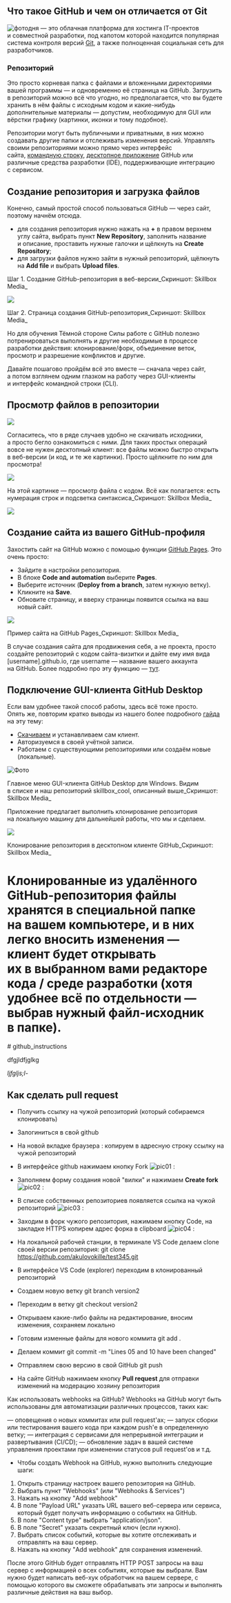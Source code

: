 **Что такое GitHub и чем он отличается от Git**
-----------------------------------------------

![фотодня](https://www.interfax.ru/ftproot/photos/photostory/2022/04/29/week/week7_1100.jpg) — это облачная платформа для хостинга IT-проектов и совместной разработки, под капотом которой находится популярная система контроля версий [Git](https://skillbox.ru/media/code/chto_takoe_git_obyasnyaem_na_skhemakh/), а также полноценная социальная сеть для разработчиков.

### **Репозиторий**

Это просто корневая папка с файлами и вложенными директориями вашей программы — и одновременно её страница на GitHub. Загрузить в репозиторий можно всё что угодно, но предполагается, что вы будете хранить в нём файлы с исходным кодом и какие-нибудь дополнительные материалы — допустим, необходимую для GUI или вёрстки графику (картинки, иконки и тому подобное).

Репозитории могут быть публичными и приватными, в них можно создавать другие папки и отслеживать изменения версий. Управлять своими репозиториями можно прямо через интерфейс сайта, [командную строку](https://docs.github.com/en/github-cli/github-cli/about-github-cli), [десктопное приложение](https://docs.github.com/en/desktop) GitHub или различные средства разработки (IDE), поддерживающие интеграцию с сервисом.


**Создание репозитория и загрузка файлов**
------------------------------------------

Конечно, самый простой способ пользоваться GitHub — через сайт, поэтому начнём отсюда.

*   для создания репозитория нужно нажать на **+** в правом верхнем углу сайта, выбрать пункт **New Repository**, заполнить название и описание, проставить нужные галочки и щёлкнуть на **Create Repository**;
*   для загрузки файлов нужно зайти в нужный репозиторий, щёлкнуть на **Add file** и выбрать **Upload files**.

Шаг 1. Создание GitHub-репозитория в веб-версии_Скриншот: Skillbox Media_

![](https://skillbox.ru/upload/setka_images/11102921112022_bd473197c461193ea9b6d317f4c236910d065887.png)

Шаг 2. Страница создания GitHub-репозитория_Скриншот: Skillbox Media_

Но для обучения Тёмной стороне Силы работе с GitHub полезно потренироваться выполнять и другие необходимые в процессе разработки действия: клонирование/форк, объединение веток, просмотр и разрешение конфликтов и другие.

Давайте пошагово пройдём всё это вместе — сначала через сайт, а потом взглянем одним глазком на работу через GUI-клиенты и интерфейс командной строки (CLI).

**Просмотр файлов в репозитории**
---------------------------------

![](https://skillbox.ru/upload/setka_images/11102921112022_e3039f248dd555899a396179b51a05be377f9973.png)


Согласитесь, что в ряде случаев удобно не скачивать исходники, а просто бегло ознакомиться с ними. Для таких простых операций вовсе не нужен десктопный клиент: все файлы можно быстро открыть в веб-версии (и код, и те же картинки). Просто щёлкните по ним для просмотра!


![](https://skillbox.ru/upload/setka_images/11102921112022_ee673444daa2c4c150863fb4fe2e59385df85324.png)

На этой картинке — просмотр файла с кодом. Всё как полагается: есть нумерация строк и подсветка синтаксиса_Скриншот: Skillbox Media_

![](https://skillbox.ru/upload/setka_images/11124921112022_a3e9b924b0c79cb7169afa563a255fa0a5b1cadd.png)


**Создание сайта из вашего GitHub‑профиля**
-------------------------------------------

Захостить сайт на GitHub можно с помощью функции [GitHub Pages](https://pages.github.com/). Это очень просто:

*   Зайдите в настройки репозитория.
*   В блоке **Code and automation** выберите **Pages**.
*   Выберите источник (**Deploy from a branch**, затем нужную ветку).
*   Кликните на **Save**.
*   Обновите страницу, и вверху страницы появится ссылка на ваш новый сайт.

![](https://skillbox.ru/upload/setka_images/11290921112022_fd855cfe5fcc2e450b54422f60ca2e4a0b277aab.png)

Пример сайта на GitHub Pages_Скриншот: Skillbox Media_

В случае создания сайта для продвижения себя, а не проекта, просто создайте репозиторий с кодом сайта-визитки и дайте ему имя вида \[username\].github.io, где username — название вашего аккаунта на GitHub. Более подробно про эту функцию — [тут](https://docs.github.com/en/pages).

**Подключение GUI-клиента GitHub Desktop**
------------------------------------------

Если вам удобнее такой способ работы, здесь всё тоже просто. Опять же, повторим кратко выводы из нашего более подробного [гайда](https://skillbox.ru/media/code/instruktsiya_zalivaem_proekt_na_github_bez_komandnoy_stroki/) на эту тему:

*   [Скачиваем](https://desktop.github.com/) и устанавливаем сам клиент.
*   Авторизуемся в своей учётной записи.
*   Работаем с существующими репозиториями или создаём новые (локальные).

![Фото](https://pikabu.ru/story/stanovis_devopsom_6965273)

Главное меню GUI-клиента GitHub Desktop для Windows. Видим в списке и наш репозиторий skillbox\_cool, описанный выше_Скриншот: Skillbox Media_

Приложение предлагает выполнить клонирование репозитория на локальную машину для дальнейшей работы, что мы и сделаем.

![](https://skillbox.ru/upload/setka_images/11290921112022_a6433e3d0e387dfcc17fb3247071ca7d850a189e.png)

Клонирование репозитория в десктопном клиенте GitHub_Скриншот: Skillbox Media_

Клонированные из удалённого GitHub-репозитория файлы хранятся в специальной папке на вашем компьютере, и в них легко вносить изменения — клиент будет открывать их в выбранном вами редакторе кода / среде разработки (хотя удобнее всё по отдельности — выбрав нужный файл-исходник в папке).
=======
﻿# github_instructions

 dfgjldfjglkg

 *ljfgljs;l-*

## Как сделать pull request

 * Получить ссылку на чужой репозиторий (который собираемся клонировать)

 * Залогиниться в свой github

* На новой вкладке браузера : копируем в адресную строку ссылку на чужой репозиторий
 
 * В интерфейсе github нажимаем кнопку Fork
 ![pic01 :](pic01.jpg "pic01")
  
* Заполняем форму создания новой "вилки" и нажимаем **Create fork**
 ![pic02 :](pic02.jpg "pic02")

* В списке собственных репозиториев появляется ссылка на чужой репозиторий
 ![pic03 :](pic03.jpg "pic03")

* Заходим в форк чужого репозитория, нажимаем кнопку Code, на закладке HTTPS копирем адрес форка в clipboard
 ![pic04 :](pic04.jpg "pic04")

 * На локальной рабочей станции, в терминале VS Code делаем clone своей версии репозитория:
    git clone https://github.com/akulovokille/test345.git

* В интерфейсе VS Code (explorer) переходим в клонированный репозиторий

 * Создаем новую ветку
    git branch version2

* Переходим в ветку
    git checkout version2

* Открываем какие-либо файлы на редактирование, вносим изменения, сохраняем локально

* Готовим изменные файлы для нового коммита
    git add .

 * Делаем коммит
    git commit -m "Lines 05 and 10 have been changed"
 
 * Отправляем свою версию в свой GitHub
    git push
 
 * На сайте GitHub нажимаем кнопку **Pull request** для отправки изменений на модерацию хозяину репозитория
   
Как использовать webhooks на GitHub?
Webhooks на GitHub могут быть использованы для автоматизации различных процессов, таких как:

— оповещения о новых коммитах или pull request'ах;
— запуск сборки или тестирования вашего кода при каждом push'е в определенную ветку;
— интеграция с сервисами для непрерывной интеграции и развертывания (CI/CD);
— обновление задач в вашей системе управления проектами при изменении статусов pull request'ов и т.д.

* Чтобы создать Webhook на GitHub, нужно выполнить следующие шаги:

1. Открыть страницу настроек вашего репозитория на GitHub.
2. Выбрать пункт "Webhooks" (или "Webhooks & Services")
3. Нажать на кнопку "Add webhook"
4. В поле "Payload URL" указать URL вашего веб-сервера или сервиса, который будет получать информацию о событиях на GitHub.
5. В поле "Content type" выбрать "application/json".
6. В поле "Secret" указать секретный ключ (если нужно).
7. Выбрать список событий, которые вы хотите отслеживать и отправлять на ваш сервер.
8. Нажать на кнопку "Add webhook" для сохранения изменений.

После этого GitHub будет отправлять HTTP POST запросы на ваш сервер с информацией о всех событиях, которые вы выбрали. Вам нужно будет написать веб-хук обработчик на вашем сервере, с помощью которого вы сможете обрабатывать эти запросы и выполнять различные действия на ваш выбор.
